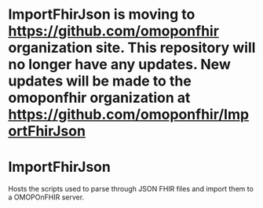# ImportFhirJson is moving to https://github.com/omoponfhir organization site. This repository will no longer have any updates. New updates will be made to the omoponfhir organization at https://github.com/omoponfhir/ImportFhirJson 

# ImportFhirJson
Hosts the scripts used to parse through JSON FHIR files and import them to a OMOPOnFHIR server. 
